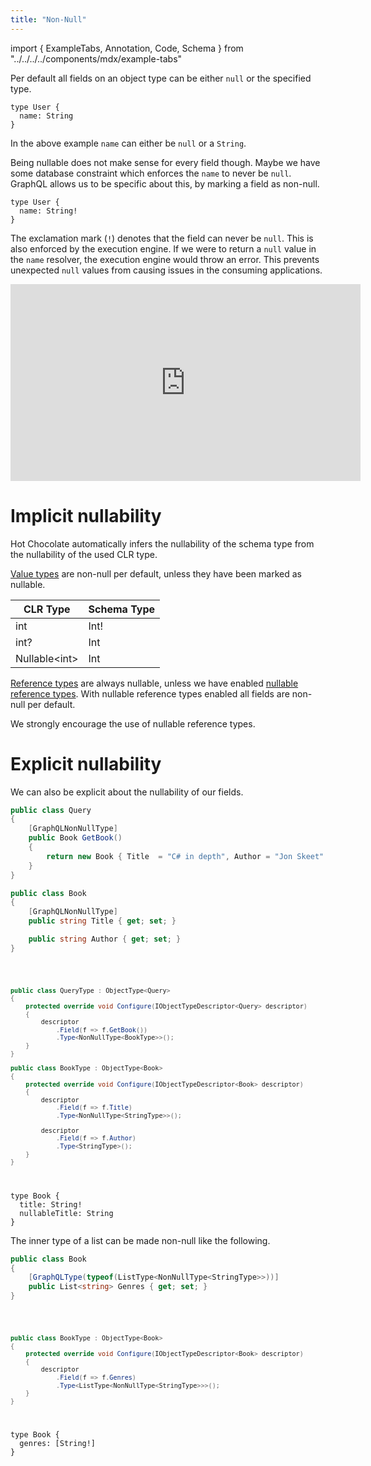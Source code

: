 ```yaml
---
title: "Non-Null"
---
```


import { ExampleTabs, Annotation, Code, Schema } from "../../../../components/mdx/example-tabs"

Per default all fields on an object type can be either `null` or the specified type.

```sdl
type User {
  name: String
}
```

In the above example `name` can either be `null` or a `String`.

Being nullable does not make sense for every field though. Maybe we have some database constraint which enforces the `name` to never be `null`.
GraphQL allows us to be specific about this, by marking a field as non-null.

```sdl
type User {
  name: String!
}
```

The exclamation mark (`!`) denotes that the field can never be `null`.
This is also enforced by the execution engine. If we were to return a `null` value in the `name` resolver, the execution engine would throw an error. This prevents unexpected `null` values from causing issues in the consuming applications.

<iframe width="560" height="315"
src="https://www.youtube.com/embed/Zx0nvTUfjn4"frameborder="0" 
allowfullscreen></iframe>

# Implicit nullability

Hot Chocolate automatically infers the nullability of the schema type from the nullability of the used CLR type.

[Value types](https://docs.microsoft.com/dotnet/csharp/language-reference/builtin-types/value-types) are non-null per default, unless they have been marked as nullable.

| CLR Type                | Schema Type |
| ----------------------- | ----------- |
| int                     | Int!        |
| int?                    | Int         |
| Nullable&#x3C;int&#x3E; | Int         |

[Reference types](https://docs.microsoft.com/dotnet/csharp/language-reference/keywords/reference-types) are always nullable, unless we have enabled [nullable reference types](https://docs.microsoft.com/dotnet/csharp/nullable-references). With nullable reference types enabled all fields are non-null per default.

We strongly encourage the use of nullable reference types.

# Explicit nullability

We can also be explicit about the nullability of our fields.

<ExampleTabs>
<Annotation>

```csharp
public class Query
{
    [GraphQLNonNullType]
    public Book GetBook()
    {
        return new Book { Title  = "C# in depth", Author = "Jon Skeet" };
    }
}

public class Book
{
    [GraphQLNonNullType]
    public string Title { get; set; }

    public string Author { get; set; }
}
```

</Annotation>
<Code>

```csharp
public class QueryType : ObjectType<Query>
{
    protected override void Configure(IObjectTypeDescriptor<Query> descriptor)
    {
        descriptor
            .Field(f => f.GetBook())
            .Type<NonNullType<BookType>>();
    }
}

public class BookType : ObjectType<Book>
{
    protected override void Configure(IObjectTypeDescriptor<Book> descriptor)
    {
        descriptor
            .Field(f => f.Title)
            .Type<NonNullType<StringType>>();

        descriptor
            .Field(f => f.Author)
            .Type<StringType>();
    }
}
```

</Code>
<Schema>

```sdl
type Book {
  title: String!
  nullableTitle: String
}
```

</Schema>
</ExampleTabs>

The inner type of a list can be made non-null like the following.

<ExampleTabs>
<Annotation>

```csharp
public class Book
{
    [GraphQLType(typeof(ListType<NonNullType<StringType>>))]
    public List<string> Genres { get; set; }
}
```

</Annotation>
<Code>

```csharp
public class BookType : ObjectType<Book>
{
    protected override void Configure(IObjectTypeDescriptor<Book> descriptor)
    {
        descriptor
            .Field(f => f.Genres)
            .Type<ListType<NonNullType<StringType>>>();
    }
}
```

</Code>
<Schema>

```sdl
type Book {
  genres: [String!]
}
```

</Schema>
</ExampleTabs>
